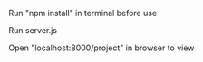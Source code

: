 Run "npm install" in terminal before use


Run server.js


Open "localhost:8000/project" in browser to view
